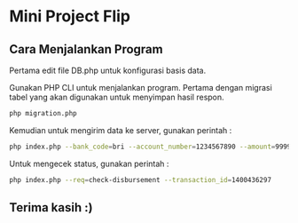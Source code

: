 # Mini Project Flip


## Cara Menjalankan Program

Pertama edit file DB.php untuk konfigurasi basis data.

Gunakan PHP CLI untuk menjalankan program. Pertama dengan migrasi tabel yang akan digunakan untuk menyimpan hasil respon.

```bash
php migration.php
```
Kemudian untuk mengirim data ke server, gunakan perintah : 

```bash
php index.php --bank_code=bri --account_number=1234567890 --amount=9999 --remark='contoh remark'
```

Untuk mengecek status, gunakan perintah :
```bash
php index.php --req=check-disbursement --transaction_id=1400436297
```

## Terima kasih :)

